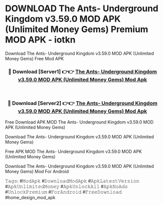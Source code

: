 # DOWNLOAD The Ants- Underground Kingdom v3.59.0 MOD APK (Unlimited Money Gems) Premium MOD APK - iotkn
Download The Ants- Underground Kingdom v3.59.0 MOD APK (Unlimited Money Gems) Free Mod APK

<div align="center">
<h3>🔴 Download [Server1] 👉👉 <a href="https://apk-comot.site?title=The_Ants-_Underground_Kingdom_v3.59.0_MOD_APK_(Unlimited_Money_Gems)">The Ants- Underground Kingdom v3.59.0 MOD APK (Unlimited Money Gems) Mod Apk</a></h3><br>

<h3>🔴 Download [Server2] 👉👉 <a href="https://apk-comot.site?title=The_Ants-_Underground_Kingdom_v3.59.0_MOD_APK_(Unlimited_Money_Gems)">The Ants- Underground Kingdom v3.59.0 MOD APK (Unlimited Money Gems) Mod Apk</a></h3>
</div>


Free Download APK MOD The Ants- Underground Kingdom v3.59.0 MOD APK (Unlimited Money Gems)

Download The Ants- Underground Kingdom v3.59.0 MOD APK (Unlimited Money Gems) 

Free APK MOD The Ants- Underground Kingdom v3.59.0 MOD APK (Unlimited Money Gems) 

Download The Ants- Underground Kingdom v3.59.0 MOD APK (Unlimited Money Gems) Mod For Android

𝚃𝚊𝚐𝚜: #𝙼𝚘𝚍𝙰𝚙𝚔 #𝙳𝚘𝚠𝚗𝚕𝚘𝚊𝚍𝙼𝚘𝚍𝙰𝚙𝚔 #𝙰𝚙𝚔𝙻𝚊𝚝𝚎𝚜𝚝𝚅𝚎𝚛𝚜𝚒𝚘𝚗 #𝙰𝚙𝚔𝚄𝚗𝚕𝚒𝚖𝚒𝚝𝚎𝚍𝙼𝚘𝚗𝚎𝚢 #𝙰𝚙𝚔𝚄𝚗𝚕𝚘𝚌𝚔𝙰𝚕𝚕 #𝙰𝚙𝚔𝙽𝚘𝙰𝚍𝚜 #𝚄𝚗𝚕𝚘𝚌𝚔𝙿𝚛𝚎𝚖𝚒𝚞𝚖 #𝙵𝚘𝚛𝙰𝚗𝚍𝚛𝚘𝚒𝚍 #𝙵𝚛𝚎𝚎𝙳𝚘𝚠𝚗𝚕𝚘𝚊𝚍 #home_design_mod_apk